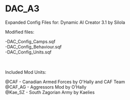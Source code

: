 DAC_A3
======


Expanded Config Files for:
Dynamic AI Creator 3.1 by Silola

Modified files:<br>

-DAC_Config_Camps.sqf<br>
-DAC_Config_Behaviour.sqf<br>
-DAC_Config_Units.sqf<br>
<br><br>

Included Mod Units:<br>

@CAF - Canadian Armed Forces by O'Hally and CAF Team<br>
@CAF_AG - Aggressors Mod by O'Hally<br>
@Kae_SZ - South Zagorian Army by Kaelies<br>
